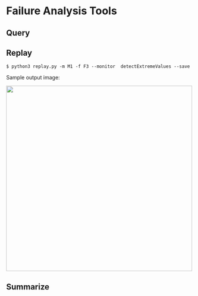 # Failure Analysis Tools

## Query

## Replay
```$ python3 replay.py -m M1 -f F3 --monitor  detectExtremeValues --save```

Sample output image:
<p float="middle">
  <img src="figures/rivian-00397.jpg" width="500" />
</p>


## Summarize

